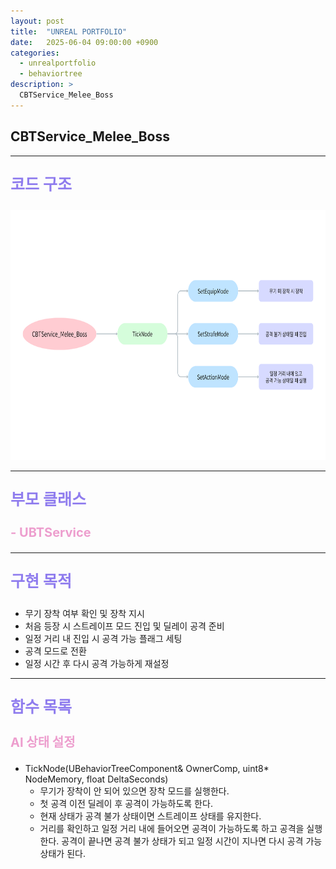 ```yaml
---
layout: post
title:  "UNREAL PORTFOLIO"
date:   2025-06-04 09:00:00 +0900
categories:
  - unrealportfolio
  - behaviortree
description: >
  CBTService_Melee_Boss
---
```

## CBTService_Melee_Boss

---

<p style = "color:#8f7cee; font-size:25px; font-weight:bold">
코드 구조
</p>

<img src = "/assets/img/unrealportfolio/CBTService_Melee_Boss.png" width = "1000" height = "400">

---

<p style = "color:#8f7cee; font-size:25px; font-weight:bold">
부모 클래스
</p>

<p style = "color:#ed9ece; font-size:20px; font-weight:bold">
- UBTService
</p>

---

<p style = "color:#8f7cee; font-size:25px; font-weight:bold">
구현 목적
</p>

- 무기 장착 여부 확인 및 장착 지시
- 처음 등장 시 스트레이프 모드 진입 및 딜레이 공격 준비
- 일정 거리 내 진입 시 공격 가능 플래그 세팅
- 공격 모드로 전환
- 일정 시간 후 다시 공격 가능하게 재설정

---

<p style = "color:#8f7cee; font-size:25px; font-weight:bold">
함수 목록
</p>

<p style = "color:#ed9ece; font-size:20px; font-weight:bold">
AI 상태 설정
</p>

- TickNode(UBehaviorTreeComponent& OwnerComp, uint8* NodeMemory, float DeltaSeconds)
  - 무기가 장착이 안 되어 있으면 장착 모드를 실행한다.
  - 첫 공격 이전 딜레이 후 공격이 가능하도록 한다.
  - 현재 상태가 공격 불가 상태이면 스트레이프 상태를 유지한다.
  - 거리를 확인하고 일정 거리 내에 들어오면 공격이 가능하도록 하고 공격을 실행한다. 공격이 끝나면 공격 불가 상태가 되고 일정 시간이 지나면 다시 공격 가능 상태가 된다.
